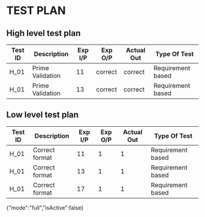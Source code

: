 # TEST PLAN

## High level test plan

    
| **Test ID** | **Description**                                              | **Exp I/P** | **Exp O/P** | **Actual Out** | **Type Of Test**  |    
|-------------|--------------------------------------------------------------|-------------|-------------|----------------|-------------------|
|  H_01       |Prime Validation                                              |   11        |   correct   |     correct    | Requirement based |
|  H_01       |Prime Validation                                              |   13        |   correct   |     correct    | Requirement based |


## Low level test plan


| **Test ID** | **Description**                                              | **Exp I/P** | **Exp O/P** | **Actual Out** | **Type Of Test**  |    
|-------------|--------------------------------------------------------------|-------------|-------------|----------------|-------------------|
|  H_01       |Correct format                                                |   11        |     1       |     1          | Requirement based |
|  H_01       |Correct format                                                |   13        |     1       |     1          | Requirement based |
|  H_01       |Correct format                                                |   17        |     1       |     1          | Requirement based |
{"mode":"full","isActive":false}